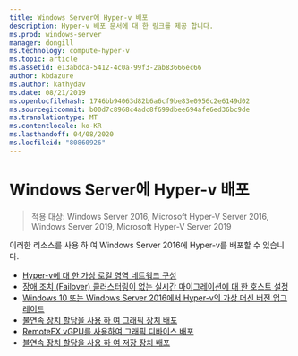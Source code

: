 ```yaml
---
title: Windows Server에 Hyper-v 배포
description: Hyper-v 배포 문서에 대 한 링크를 제공 합니다.
ms.prod: windows-server
manager: dongill
ms.technology: compute-hyper-v
ms.topic: article
ms.assetid: e13abdca-5412-4c0a-99f3-2ab83666ec66
author: kbdazure
ms.author: kathydav
ms.date: 08/21/2019
ms.openlocfilehash: 1746bb94063d82b6a6cf9be83e0956c2e6149d02
ms.sourcegitcommit: b00d7c8968c4adc8f699dbee694afe6ed36bc9de
ms.translationtype: MT
ms.contentlocale: ko-KR
ms.lasthandoff: 04/08/2020
ms.locfileid: "80860926"
---
```

# <a name="deploy-hyper-v-on-windows-server"></a>Windows Server에 Hyper-v 배포

>적용 대상: Windows Server 2016, Microsoft Hyper-V Server 2016, Windows Server 2019, Microsoft Hyper-V Server 2019

이러한 리소스를 사용 하 여 Windows Server 2016에 Hyper-v를 배포할 수 있습니다.

- [Hyper-v에 대 한 가상 로컬 영역 네트워크 구성](configure-virtual-local-areal-networks-for-Hyper-V.md)  
- [장애 조치 (Failover) 클러스터링이 없는 실시간 마이그레이션에 대 한 호스트 설정](Set-up-hosts-for-live-migration-without-Failover-Clustering.md)  
- [Windows 10 또는 Windows Server 2016에서 Hyper-v의 가상 머신 버전 업그레이드](Upgrade-virtual-machine-version-in-Hyper-V-on-Windows-or-Windows-Server.md)
- [불연속 장치 할당을 사용 하 여 그래픽 장치 배포](deploying-graphics-devices-using-dda.md)
- [RemoteFX vGPU를 사용하여 그래픽 디바이스 배포](deploy-graphics-devices-using-remotefx-vgpu.md)
- [불연속 장치 할당을 사용 하 여 저장 장치 배포](deploying-storage-devices-using-dda.md)

